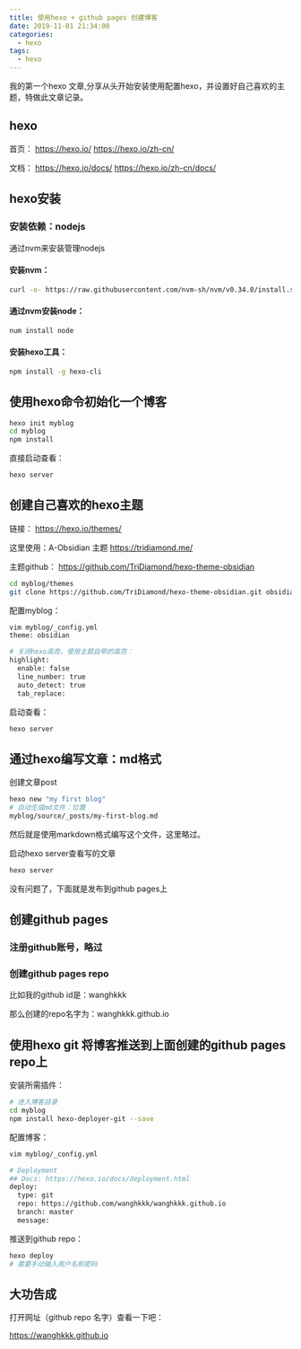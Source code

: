 ```yaml
---
title: 使用hexo + github pages 创建博客
date: 2019-11-01 21:34:00
categories:
  - hexo
tags:
  - hexo
---
```


我的第一个hexo 文章,分享从头开始安装使用配置hexo，并设置好自己喜欢的主题，特做此文章记录。

## hexo

首页：
https://hexo.io/
https://hexo.io/zh-cn/

文档：
https://hexo.io/docs/
https://hexo.io/zh-cn/docs/

## hexo安装

### 安装依赖：nodejs

通过nvm来安装管理nodejs

#### 安装nvm：

```bash
curl -o- https://raw.githubusercontent.com/nvm-sh/nvm/v0.34.0/install.sh | sh
```

#### 通过nvm安装node：

```bash
num install node
```

#### 安装hexo工具：
```bash
npm install -g hexo-cli
```

## 使用hexo命令初始化一个博客
```bash
hexo init myblog
cd myblog
npm install
```

直接启动查看：
```bash
hexo server
```

## 创建自己喜欢的hexo主题

链接：
https://hexo.io/themes/

这里使用：A-Obsidian 主题
https://tridiamond.me/

主题github：
https://github.com/TriDiamond/hexo-theme-obsidian

```bash
cd myblog/themes
git clone https://github.com/TriDiamond/hexo-theme-obsidian.git obsidian
```

配置myblog：
```bash
vim myblog/_config.yml
theme: obsidian

# 关闭hexo高亮，使用主题自带的高亮：
highlight:
  enable: false
  line_number: true
  auto_detect: true
  tab_replace:
```

启动查看：
```bash
hexo server
```

## 通过hexo编写文章：md格式

创建文章post

```bash
hexo new "my first blog"
# 自动生成md文件：位置
myblog/source/_posts/my-first-blog.md
```
然后就是使用markdown格式编写这个文件，这里略过。

启动hexo server查看写的文章
```bash
hexo server
```

没有问题了，下面就是发布到github pages上

## 创建github pages

### 注册github账号，略过

### 创建github pages repo

比如我的github id是：wanghkkk

那么创建的repo名字为：wanghkkk.github.io

## 使用hexo git 将博客推送到上面创建的github pages repo上

安装所需插件：
```bash
# 进入博客目录
cd myblog
npm install hexo-deployer-git --save
```

配置博客：
```bash
vim myblog/_config.yml

# Deployment
## Docs: https://hexo.io/docs/deployment.html
deploy:
  type: git
  repo: https://github.com/wanghkkk/wanghkkk.github.io
  branch: master
  message: 
```

推送到github repo：

```bash
hexo deploy
# 需要手动输入用户名和密码
```

## 大功告成

打开网址（github repo 名字）查看一下吧：

https://wanghkkk.github.io